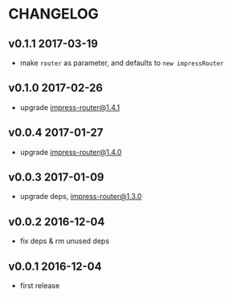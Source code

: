 # CHANGELOG

## v0.1.1 2017-03-19

- make `router` as parameter, and defaults to `new impressRouter`

## v0.1.0 2017-02-26

- upgrade impress-router@1.4.1

## v0.0.4 2017-01-27

- upgrade impress-router@1.4.0

## v0.0.3 2017-01-09

- upgrade deps, impress-router@1.3.0

## v0.0.2 2016-12-04

- fix deps & rm unused deps

## v0.0.1 2016-12-04

- first release
